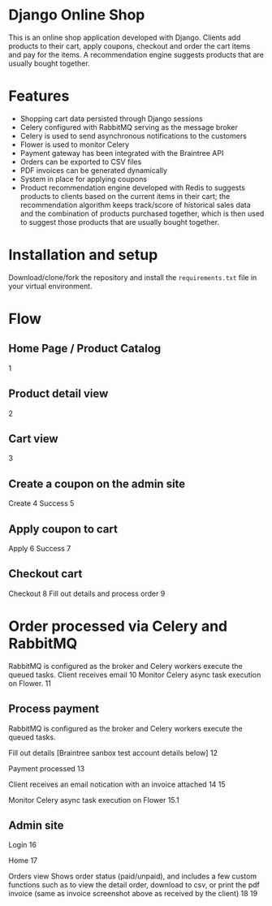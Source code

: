 <!-- markdownlint-disable -->
# Django Online Shop

This is an online shop application developed with Django. Clients add products to their cart, apply coupons, checkout and order the cart items and pay for the items. A recommendation engine suggests products that are usually bought together.

# Features
- Shopping cart data persisted through Django sessions
- Celery configured with RabbitMQ serving as the message broker
- Celery is used to send asynchronous notifications to the customers
- Flower is used to monitor Celery
- Payment gateway has been integrated with the Braintree API
- Orders can be exported to CSV files
- PDF invoices can be generated dynamically
- System in place for applying coupons
- Product recommendation engine developed with Redis to suggests products to clients based on the current items in their cart; the recommendation algorithm keeps track/score of historical sales data and the combination of products purchased together, which is then used to suggest those products that are usually bought together.

# Installation and setup

Download/clone/fork the repository and install the `requirements.txt` file in your virtual environment.

# Flow
## Home Page / Product Catalog
1

## Product detail view
2

## Cart view
3

## Create a coupon on the admin site
Create
4
Success
5

## Apply coupon to cart
Apply
6
Success
7

## Checkout cart
Checkout
8
Fill out details and process order
9

# Order processed via Celery and RabbitMQ
RabbitMQ is configured as the broker and Celery workers execute the queued tasks.
Client receives email
10
Monitor Celery async task execution on Flower.
11


## Process payment
RabbitMQ is configured as the broker and Celery workers execute the queued tasks.

Fill out details
[Braintree sanbox test account details below]
12

Payment processed
13

Client receives an email notication with an invoice attached
14
15

Monitor Celery async task execution on Flower
15.1

## Admin site
Login
16

Home
17

Orders view
Shows order status (paid/unpaid), and includes a few custom functions such as to view the detail order, download to csv, or print the pdf invoice (same as invoice screenshot above as received by the client)
18
19

